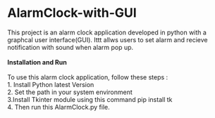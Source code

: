 # AlarmClock-with-GUI

This project is an alarm clock application developed in python with a graphcal user interface(GUI). Ittt allws users to set alarm and recieve notification with sound when alarm pop up.<br> <br>**Installation and Run** <br> <br>To use this alarm clock application, follow these steps : <br> 1. Install Python latest Version
<br> 2. Set the path in your system environment <br>
3.Install Tkinter module using this command pip install tk <br>
4. Then run this AlarmClock.py file.

